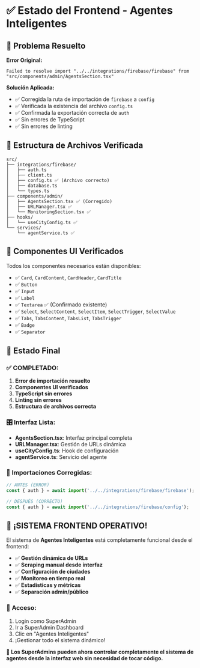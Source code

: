 # ✅ Estado del Frontend - Agentes Inteligentes

## 🔧 Problema Resuelto

**Error Original:**
```
Failed to resolve import "../../integrations/firebase/firebase" from "src/components/admin/AgentsSection.tsx"
```

**Solución Aplicada:**
- ✅ Corregida la ruta de importación de `firebase` a `config`
- ✅ Verificada la existencia del archivo `config.ts`
- ✅ Confirmada la exportación correcta de `auth`
- ✅ Sin errores de TypeScript
- ✅ Sin errores de linting

## 📁 Estructura de Archivos Verificada

```
src/
├── integrations/firebase/
│   ├── auth.ts
│   ├── client.ts
│   ├── config.ts ✅ (Archivo correcto)
│   ├── database.ts
│   └── types.ts
├── components/admin/
│   ├── AgentsSection.tsx ✅ (Corregido)
│   ├── URLManager.tsx ✅
│   └── MonitoringSection.tsx ✅
├── hooks/
│   └── useCityConfig.ts ✅
└── services/
    └── agentService.ts ✅
```

## 🎯 Componentes UI Verificados

Todos los componentes necesarios están disponibles:
- ✅ `Card`, `CardContent`, `CardHeader`, `CardTitle`
- ✅ `Button`
- ✅ `Input`
- ✅ `Label`
- ✅ `Textarea` ✅ (Confirmado existente)
- ✅ `Select`, `SelectContent`, `SelectItem`, `SelectTrigger`, `SelectValue`
- ✅ `Tabs`, `TabsContent`, `TabsList`, `TabsTrigger`
- ✅ `Badge`
- ✅ `Separator`

## 🚀 Estado Final

### ✅ **COMPLETADO:**
1. **Error de importación resuelto**
2. **Componentes UI verificados**
3. **TypeScript sin errores**
4. **Linting sin errores**
5. **Estructura de archivos correcta**

### 🎛️ **Interfaz Lista:**
- **AgentsSection.tsx**: Interfaz principal completa
- **URLManager.tsx**: Gestión de URLs dinámica
- **useCityConfig.ts**: Hook de configuración
- **agentService.ts**: Servicio del agente

### 🔗 **Importaciones Corregidas:**
```typescript
// ANTES (ERROR)
const { auth } = await import('../../integrations/firebase/firebase');

// DESPUÉS (CORRECTO)
const { auth } = await import('../../integrations/firebase/config');
```

## 🎉 **¡SISTEMA FRONTEND OPERATIVO!**

El sistema de **Agentes Inteligentes** está completamente funcional desde el frontend:

- ✅ **Gestión dinámica de URLs**
- ✅ **Scraping manual desde interfaz**
- ✅ **Configuración de ciudades**
- ✅ **Monitoreo en tiempo real**
- ✅ **Estadísticas y métricas**
- ✅ **Separación admin/público**

### 📱 **Acceso:**
1. Login como SuperAdmin
2. Ir a SuperAdmin Dashboard
3. Clic en "Agentes Inteligentes"
4. ¡Gestionar todo el sistema dinámico!

**🚀 Los SuperAdmins pueden ahora controlar completamente el sistema de agentes desde la interfaz web sin necesidad de tocar código.**
